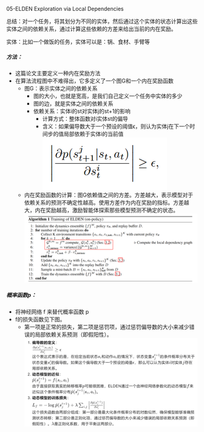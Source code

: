 05-ELDEN  Exploration via Local Dependencies

总结：对一个任务，将其划分为不同的实体，然后通过这个实体的状态计算出这些实体之间的依赖关系，通过计算这些依赖的方差来给出当前的内在奖励。

实体：比如一个做饭的任务，实体可以是：锅、食材、手臂等

##### 方法：
- 这篇论文主要定义一种内在奖励方法 
- 在算法流程图中不难得出，它多定义了一个图G和一个内在奖励函数
    - 图G：表示实体之间的依赖关系
        - 图的大小，也就是宽高，是我们自己定义一个任务中实体的多少
        - 图的边，就是实体之间的依赖关系
        - 依赖关系：实体i的st对实体j的st+1的影响
            - 计算方式：整体函数对i实体st的偏导
            - 含义：如果偏导数大于一个预设的阈值ϵ，则认为实体j在下一个时间步的值局部依赖于实体i的当前值
            ![alt text](image-8.png)
    - 内在奖励函数的计算：图G依赖值之间的方差。方差越大，表示模型对于依赖关系的预测不确定性越高。使用方差作为内在奖励的指标。方差越大，内在奖励越高，激励智能体探索那些模型预测不确定的状态。
![alt text](image-6.png)


##### 概率函数p：
- 将神经网络 f 来替代概率函数 p
- f的损失函数见下图。
    - 第一项是正常的损失，第二项是惩罚项，通过惩罚偏导数的大小来减少错误的局部依赖关系预测（即假阳性）。
![alt text](image-10.png)

